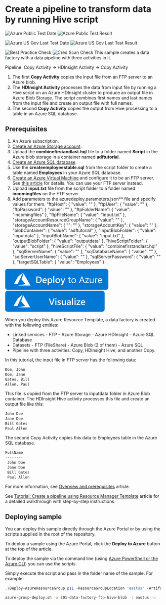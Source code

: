 # Create a pipeline to transform data by running Hive script

![Azure Public Test Date](https://azurequickstartsservice.blob.core.windows.net/badges/201-data-factory-ftp-hive-blob/PublicLastTestDate.svg)
![Azure Public Test Result](https://azurequickstartsservice.blob.core.windows.net/badges/201-data-factory-ftp-hive-blob/PublicDeployment.svg)

![Azure US Gov Last Test Date](https://azurequickstartsservice.blob.core.windows.net/badges/201-data-factory-ftp-hive-blob/FairfaxLastTestDate.svg)
![Azure US Gov Last Test Result](https://azurequickstartsservice.blob.core.windows.net/badges/201-data-factory-ftp-hive-blob/FairfaxDeployment.svg)

![Best Practice Check](https://azurequickstartsservice.blob.core.windows.net/badges/201-data-factory-ftp-hive-blob/BestPracticeResult.svg)
![Cred Scan Check](https://azurequickstartsservice.blob.core.windows.net/badges/201-data-factory-ftp-hive-blob/CredScanResult.svg)
This sample creates a data factory with a data pipeline with three activities in
it.

Pipeline: Copy Activity -> HDInsight Activity -> Copy Activity

1. The first **Copy Activity** copies the input file from an FTP server to an
   Azure blob.
2. The **HDInsight Activity** processes the data from input file by running a
   Hive script on an Azure HDInsight cluster to produce an output file in Azure
   Blob Storage. The script combines first names and last names from the input
   file and create an output file with full names.
3. The second **Copy Activity** copies the output from Hive processing to a
   table in an Azure SQL database.

## Prerequisites

1. An Azure subscription.
2. [Create an Azure Storage account](https://docs.microsoft.com/azure/storage/storage-create-storage-account#create-a-storage-account).
3. Upload the **combinefirstandlast.hql** file to a folder named **Script** in
   the Azure blob storage in a container named **adftutorial**.
4. [Create an Azure SQL database](https://docs.microsoft.com/azure/sql-database/sql-database-get-started).
5. Use the **createemployeestable.sql** from the script folder to create a table
   named **Employees** in your Azure SQL database.
6. [Create an Azure Virtual Machine](https://docs.microsoft.com/azure/virtual-machines/virtual-machines-windows-hero-tutorial)
   and configure it to be an FTP server. See
   [this article](http://itq.nl/walkthrough-hosting-ftp-on-iis-7-5-a-windows-azure-vm-2/)
   for details. You can use your FTP server instead.
7. Upload **input.txt** file from the script folder to a folder named
   **incomingfiles** on the FTP server.
8. Add parameters to the azuredeploy.parameters.json\*\* file and specify values
   for them.
    "ftpHost": { "value": "<your FTP server name or IP address>" }, "ftpUser": {
   "value": "<FTP user name>" }, "ftpPassword": { "value": "<FTP password>" }, "ftpFolderName":
   { "value": "incomingfiles" }, "ftpFileName": { "value": "input.txt" },
    "storageAccountResourceGroupName": { "value":
   "<Resource group of your Azure Storae account>" }, "storageAccountName": {
   "<Azure Storage account name>": "" }, "storageAccountKey": { "value":
   "<Azure Storage access key>" }, "blobContainer": { "value": "adftutorial" },
   "inputBlobFolder": { "value": "inputdata" }, "inputBlobName": { "value":
   "input.txt" }, "outputBlobFolder": { "value": "outputdata" },
   "hiveScriptFolder": { "value": "script" }, "hiveScriptFile": { "value":
   "combinefirstandlast.hql" }, "sqlServerName": { "value":
   "<Name of Azure SQL server>" }, "sqlDatabaseName": { "value":
   "<Name of Azure SQL database>" }, "sqlServerUserName": { "value":
   "<Name of user who has access to the SQL server>" }, "sqlServerPassword": {
   "value": "<Password for Azuer SQL user>" }, "targetSQLTable": { "value":
   "Employees" }

[![Deploy To Azure](https://raw.githubusercontent.com/Azure/azure-quickstart-templates/master/1-CONTRIBUTION-GUIDE/images/deploytoazure.svg?sanitize=true)](https://portal.azure.com/#create/Microsoft.Template/uri/https%3A%2F%2Fraw.githubusercontent.com%2FAzure%2Fazure-quickstart-templates%2Fmaster%2F201-data-factory-ftp-hive-blob%2Fazuredeploy.json)
[![Visualize](https://raw.githubusercontent.com/Azure/azure-quickstart-templates/master/1-CONTRIBUTION-GUIDE/images/visualizebutton.svg?sanitize=true)](http://armviz.io/#/?load=https%3A%2F%2Fraw.githubusercontent.com%2FAzure%2Fazure-quickstart-templates%2Fmaster%2F201-data-factory-ftp-hive-blob%2Fazuredeploy.json)

When you deploy this Azure Resource Template, a data factory is created with the
following entities:

- Linked services - FTP - Azure Storage - Azure HDInsight - Azure SQL Database
- Datasets - FTP (FileShare) - Azure Blob (2 of them) - Azure SQL
- Pipeline with three activities: Copy, HDInsight Hive, and another Copy.

In this tutorial, the input file in FTP server has the following data:

    Doe, John
    Doe, Jane
    Gates, Bill
    Allen, Paul

This file is copied from the FTP server to inputdata folder in Azure Blob
container. The HDInsight Hive activity processes this file and create an output
file like this:

    John Doe
    Jane Doe
    Bill Gates
    Paul Allen

The second Copy Activity copies this data to Employees table in the Azure SQL
database.

    FullName
    --------
     John Doe
     Jane Doe
     Bill Gates
     Paul Allen

For more information, see
[Overview and prerequisites](https://azure.microsoft.com/documentation/articles/data-factory-build-your-first-pipeline/)
article.

See
[Tutorial: Create a pipeline using Resource Manager Template](https://azure.microsoft.com/en-us/documentation/articles/data-factory-build-your-first-pipeline-using-arm/)
article for a detailed walkthrough with step-by-step instructions.

## Deploying sample

You can deploy this sample directly through the Azure Portal or by using the
scripts supplied in the root of the repository.

To deploy a sample using the Azure Portal, click the **Deploy to Azure** button
at the top of the article.

To deploy the sample via the command line (using
[Azure PowerShell or the Azure CLI](https://azure.microsoft.com/en-us/downloads/))
you can use the scripts.

Simply execute the script and pass in the folder name of the sample. For
example:

```PowerShell
.\Deploy-AzureResourceGroup.ps1 -ResourceGroupLocation 'eastus' -ArtifactStagingDirectory 201-data-factory-ftp-hive-blob
```

```bash
azure-group-deploy.sh -a 201-data-factory-ftp-hive-blob -l eastus -u
```
